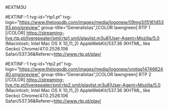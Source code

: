 #EXTM3U

#EXTINF:-1 tvg-id=”rtp1.pt” tvg-logo=”https://www.thelogodb.com/images/media/logonew/09mg3i1516145393.png/preview” group-title=”Generalistas”,[COLOR lawngreen] RTP 1 [/COLOR]
https://streaming-live.rtp.pt/liverepeater/smil:rtp1.smil/playlist.m3u8|User-Agent=Mozilla/5.0 (Macintosh; Intel Mac OS X 10_11_2) AppleWebKit/537.36 (KHTML, like Gecko) Chrome/47.0.2526.106 Safari/537.36&Referer=http://www.rtp.pt/play/

#EXTINF:-1 tvg-id=”rtp2.pt” tvg-logo=”https://www.thelogodb.com/images/media/logonew/vrqtqq1474662440.png/preview” group-title=”Generalistas”,[COLOR lawngreen] RTP 2 [/COLOR]
https://streaming-live.rtp.pt/liverepeater/smil:rtp2.smil/playlist.m3u8|User-Agent=Mozilla/5.0 (Macintosh; Intel Mac OS X 10_11_2) AppleWebKit/537.36 (KHTML, like Gecko) Chrome/47.0.2526.106 Safari/537.36&Referer=http://www.rtp.pt/play/
